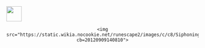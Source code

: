 <img loading="lazy" src="https://cdn.jsdelivr.net/gh/devicons/devicon/icons/java/java-original.svg](https://static.wikia.nocookie.net/runescape2/images/c/c8/Siphoning_esscreature.gif/revision/latest?cb=20120909140810)https://static.wikia.nocookie.net/runescape2/images/c/c8/Siphoning_esscreature.gif/revision/latest?cb=20120909140810" width="40" height="40"/> 


<div align="center">

    <img src="https://static.wikia.nocookie.net/runescape2/images/c/c8/Siphoning_esscreature.gif/revision/latest?cb=20120909140810">
  
</div>
